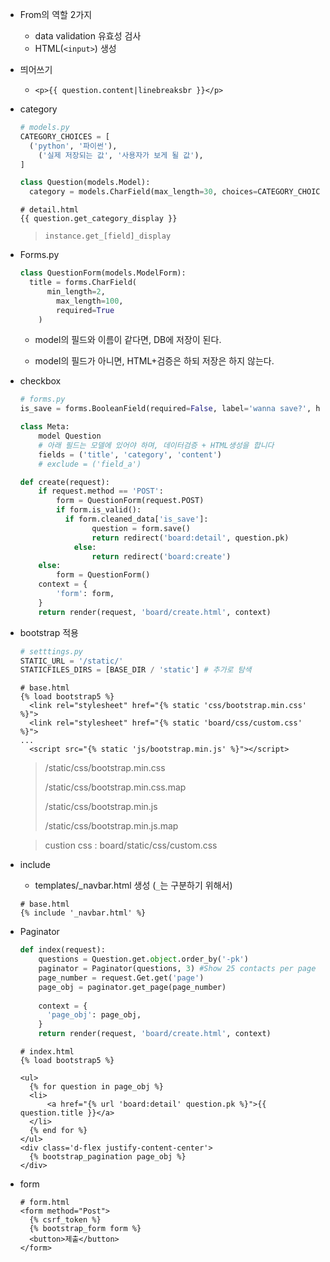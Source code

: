* From의 역할 2가지
  * data validation 유효성 검사
  * HTML(`<input>`) 생성



* 띄어쓰기
  * `<p>{{ question.content|linebreaksbr }}</p>`



* category

  ```python
  # models.py
  CATEGORY_CHOICES = [
  	('python', '파이썬'),
      ('실제 저장되는 값', '사용자가 보게 될 값'),
  ]
  
  class Question(models.Model):
  	category = models.CharField(max_length=30, choices=CATEGORY_CHOICES)
  ```

  ```django
  # detail.html
  {{ question.get_category_display }}
  ```

  > `instance.get_[field]_display`



* Forms.py

  ```python
  class QuestionForm(models.ModelForm):
  	title = forms.CharField(
      	min_length=2,
          max_length=100,
          required=True
      )
  ```

  * model의 필드와 이름이 같다면,  DB에 저장이 된다.

  * model의 필드가 아니면, HTML+검증은 하되 저장은 하지 않는다.

    

* checkbox

  ```python
  # forms.py
  is_save = forms.BooleanField(required=False, label='wanna save?', help_text='저장하려면 체크하세요')
  
  class Meta:
      model Question
      # 아래 필드는 모델에 있어야 하며, 데이터검증 + HTML생성을 합니다
      fields = ('title', 'category', 'content')
      # exclude = ('field_a')
  ```

  ```python
  def create(request):
      if request.method == 'POST':
          form = QuestionForm(request.POST)
          if form.is_valid():
          	if form.cleaned_data['is_save']:
                  question = form.save()
                  return redirect('board:detail', question.pk)
              else:
                  return redirect('board:create')
      else:
          form = QuestionForm()
      context = {
          'form': form,
      }
      return render(request, 'board/create.html', context)
  ```



* bootstrap 적용

  ```python
  # setttings.py
  STATIC_URL = '/static/'
  STATICFILES_DIRS = [BASE_DIR / 'static'] # 추가로 탐색
  ```

  ```django
  # base.html
  {% load bootstrap5 %}
    <link rel="stylesheet" href="{% static 'css/bootstrap.min.css' %}">
    <link rel="stylesheet" href="{% static 'board/css/custom.css' %}">
  ...
    <script src="{% static 'js/bootstrap.min.js' %}"></script>
  ```

  > /static/css/bootstrap.min.css
  >
  > /static/css/bootstrap.min.css.map
  >
  > /static/css/bootstrap.min.js
  >
  > /static/css/bootstrap.min.js.map

  > custion css : board/static/css/custom.css



* include

  * templates/_navbar.html 생성 (`_`는 구분하기 위해서)

  ```django
  # base.html
  {% include '_navbar.html' %}
  ```



* Paginator

  ```python
  def index(request):
      questions = Question.get.object.order_by('-pk')
      paginator = Paginator(questions, 3) #Show 25 contacts per page
      page_number = request.Get.get('page')
      page_obj = paginator.get_page(page_number)
      
      context = { 
      	'page_obj': page_obj,
      }
      return render(request, 'board/create.html', context)
  ```

  ```django
  # index.html
  {% load bootstrap5 %}
  
  <ul>
    {% for question in page_obj %}
    <li>
        <a href="{% url 'board:detail' question.pk %}">{{ question.title }}</a>
    </li>
    {% end for %}
  </ul>
  <div class='d-flex justify-content-center'>
    {% bootstrap_pagination page_obj %}
  </div>
  ```



* form

  ```django
  # form.html
  <form method="Post">
    {% csrf_token %}
    {% bootstrap_form form %}
    <button>제출</button>
  </form>
  ```

  













